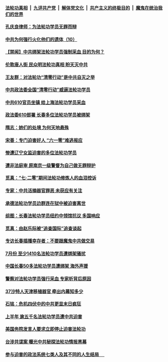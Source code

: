 

####  [法轮功真相](../../../../basic/blob/master/README.md?t=08260602) &nbsp;|&nbsp; [九评共产党](../../../../9ping.md/blob/master/README.md?t=08260602) &nbsp;|&nbsp; [解体党文化](../../../../jtdwh.md/blob/master/README.md?t=08260602)  &nbsp;|&nbsp; [共产主义的终极目的](../../../../gczydzjmd.md/blob/master/README.md?t=08260602) &nbsp;|&nbsp; [魔鬼在统治我们的世界](../../../../mgztzwmdsj.md/blob/master/README.md?t=08260602) 

#### [孔庆良律师：为法轮功学员无罪而辩](../pages/prog424/a102925726.md?t=08260602) 

#### [中共为何强行火化他们的遗体（10）](../pages/prog424/a102925710.md?t=08260602) 

#### [【禁闻】中共绑架法轮功学员强制采血 目的为何？](../pages/prog424/a102925441.md?t=08260602) 

#### [伦敦唐人街 民众明法轮功真相 盼天灭中共](../pages/prog424/a102925069.md?t=08260602) 

#### [王友群：对法轮功“清零行动”是中共自灭之举](../pages/prog424/a102925004.md?t=08260602) 

#### [中共政法委全国“清零行动”威逼法轮功学员](../pages/prog424/a102924708.md?t=08260602) 

#### [中共610官员坐镇 给上海法轮功学员采血](../pages/prog424/a102924606.md?t=08260602) 

#### [政法委610部署 长春多位法轮功学员被绑架](../pages/prog424/a102923869.md?t=08260602) 

#### [隋志：她们的处境 为何天地悬殊](../pages/prog424/a102924010.md?t=08260602) 

#### [宋善：专门迫害好人 “六一零”难逃报应](../pages/prog424/a102923987.md?t=08260602) 

#### [惨遭辽宁女监迫害的多位法轮功学员](../pages/prog424/a102923892.md?t=08260602) 

#### [遭非法庭审 原南京一级警督为自己做无罪辩护](../pages/prog424/a102923054.md?t=08260602) 

#### [觅真：“七·二零”期间法轮功修炼人的血泪控诉](../pages/prog424/a102922363.md?t=08260602) 

#### [专家：中共活摘器官罪恶 未获应有关注](../pages/prog424/a102922287.md?t=08260602) 

#### [承德法轮功学员边群连在狱中被迫害离世](../pages/prog424/a102922281.md?t=08260602) 

#### [组图：长春法轮功学员纽约中领馆抗议 多国响应](../pages/prog424/a102921741.md?t=08260602) 

#### [觅真：由赵乐际被“追查国际”追查谈起](../pages/prog424/a102921473.md?t=08260602) 

#### [专访长春插播幸存者：不要跟魔鬼中共做交易](../pages/prog424/a102921406.md?t=08260602) 

#### [7月份 至少1410名法轮功学员遭绑架骚扰](../pages/prog424/a102921351.md?t=08260602) 

#### [中国长春50多法轮功学员遭绑架 海外声援](../pages/prog424/a102920996.md?t=08260602) 

#### [警察对法轮功学员强行采血 专家析背后原因](../pages/prog424/a102920538.md?t=08260602) 

#### [37沙特人天津移植器官 牵出内幕知多少](../pages/prog424/a102920515.md?t=08260602) 

#### [石铭：危机四伏中的中共更显末日疯狂](../pages/prog424/a102919848.md?t=08260602) 

#### [上半年 逾五千名法轮功学员遭中共迫害](../pages/prog424/a102919734.md?t=08260602) 

#### [美国务院发言人要求立即停止迫害法轮功](../pages/prog424/a102919359.md?t=08260602) 

#### [台涉共谍案 曝光中共秘探法轮功情报黑幕](../pages/prog424/a102919330.md?t=08260602) 

#### [参与迫害的政法系统七类人及其不同的人生结局 　](../pages/prog424/a102919102.md?t=08260602) 

